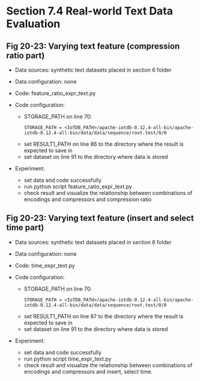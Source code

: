 # Section 7.4 Real-world Text Data Evaluation

## Fig 20-23: Varying text feature (compression ratio part)
+ Data sources: synthetic text datasets placed in section 6 folder
+ Data configuration: none
+ Code: feature_ratio_expr_text.py

+ Code configuration:
    + STORAGE_PATH on line 70:
        ```
        STORAGE_PATH = <IoTDB_PATH>/apache-iotdb-0.12.4-all-bin/apache-iotdb-0.12.4-all-bin/data/data/sequence/root.test/0/0
        ```
    + set RESULT1_PATH on line 86 to the directory where the result is expected to save in
    + set dataset on line 91 to the directory where data is stored
+ Experiment:
    + set data and code successfully
    + run python script feature_ratio_expr_text.py
    + check result and visualize the relationship between combinations of encodings and compressors and compression ratio

## Fig 20-23: Varying text feature (insert and select time part)
+ Data sources: synthetic text datasets placed in section 6 folder
+ Data configuration: none
+ Code: time_expr_text.py

+ Code configuration:
    + STORAGE_PATH on line 70:
        ```
        STORAGE_PATH = <IoTDB_PATH>/apache-iotdb-0.12.4-all-bin/apache-iotdb-0.12.4-all-bin/data/data/sequence/root.test/0/0
        ```
    + set RESULT1_PATH on line 87 to the directory where the result is expected to save in
    + set dataset on line 91 to the directory where data is stored
+ Experiment:
    + set data and code successfully
    + run python script time_expr_text.py
    + check result and visualize the relationship between combinations of encodings and compressors and insert, select time. 

